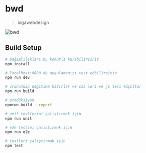 # bwd

> bigawebdesign

![bwd](https://gitlab.com/uploads/-/system/user/avatar/1511592/avatar.png)

## Build Setup

``` bash
# bağımlılıkları bu komutla kurabilirsiniz
npm install
```

``` bash
# localhost:8080 de uygulamanızı test edbilirsiniz
npm run dev
```

``` bash
# ürününüzü dağıtıma hazırlar ve css leri ve js leri küçültür
npm run build
```

``` bash
# prodüksiyon
npmrun build --report
```

``` bash
# unit testlerini çalıştırmak için
npm run unit
```

``` bash
# e2e testini çalıştırmak için
npm run e2e
```

``` bash
# testleri çalıştırmak için
npm test
```
